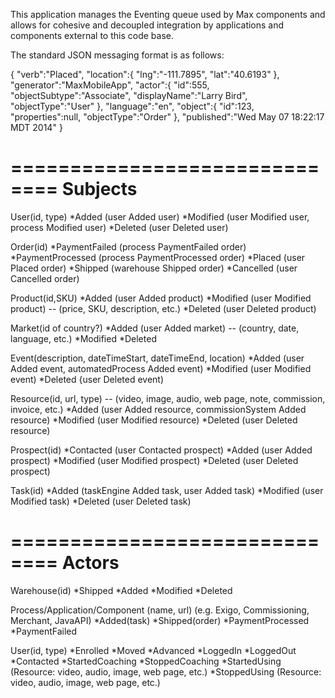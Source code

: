 This application manages the Eventing queue used by Max components and allows for cohesive and decoupled integration
by applications and components external to this code base.

The standard JSON messaging format is as follows:

{
   "verb":"Placed",
   "location":{
      "lng":"-111.7895",
      "lat":"40.6193"
   },
   "generator":"MaxMobileApp",
   "actor":{
      "id":555,
      "objectSubtype":"Associate",
      "displayName":"Larry Bird",
      "objectType":"User"
   },
   "language":"en",
   "object":{
      "id":123,
      "properties":null,
      "objectType":"Order"
   },
   "published":"Wed May 07 18:22:17 MDT 2014"
}

==============================
Subjects
==============================

User(id, type)
 *Added (user Added user)
 *Modified (user Modified user, process Modified user)
 *Deleted (user Deleted user)

Order(id)
 *PaymentFailed (process PaymentFailed order)
 *PaymentProcessed (process PaymentProcessed order)
 *Placed (user Placed order)
 *Shipped (warehouse Shipped order)
 *Cancelled (user Cancelled order)

Product(id,SKU)
 *Added (user Added product)
 *Modified (user Modified product) -- (price, SKU, description, etc.)
 *Deleted (user Deleted product)

Market(id of country?)
 *Added (user Added market)  -- (country, date, language, etc.)
 *Modified
 *Deleted

Event(description, dateTimeStart, dateTimeEnd, location)
 *Added (user Added event, automatedProcess Added event)
 *Modified (user Modified event)
 *Deleted {user Deleted event)

Resource(id, url, type)  -- (video, image, audio, web page, note, commission, invoice, etc.)
 *Added (user Added resource, commissionSystem Added resource)
 *Modified (user Modified resource)
 *Deleted (user Deleted resource)

Prospect(id)
 *Contacted (user Contacted prospect)
 *Added (user Added prospect)
 *Modified (user Modified prospect)
 *Deleted (user Deleted prospect)

Task(id)
 *Added (taskEngine Added task, user Added task)
 *Modified (user Modified task)
 *Deleted (user Deleted task)

==============================
Actors
==============================
Warehouse(id)
 *Shipped
 *Added
 *Modified
 *Deleted

Process/Application/Component (name, url) (e.g. Exigo, Commissioning, Merchant, JavaAPI)
 *Added(task)
 *Shipped(order)
 *PaymentProcessed
 *PaymentFailed

User(id, type)
 *Enrolled
 *Moved
 *Advanced
 *LoggedIn
 *LoggedOut
 *Contacted
 *StartedCoaching
 *StoppedCoaching
 *StartedUsing (Resource: video, audio, image, web page, etc.)
 *StoppedUsing (Resource: video, audio, image, web page, etc.)


